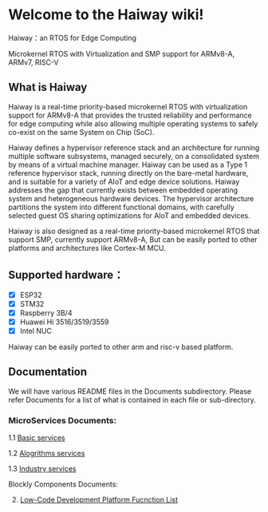 # Welcome to the Haiway wiki!
Haiway：an RTOS for Edge Computing

Microkernel RTOS with Virtualization and SMP support for ARMv8-A, ARMv7, RISC-V

## What is Haiway 
Haiway is a real-time priority-based microkernel RTOS with virtualization support for ARMv8-A that provides the trusted reliability and performance for edge computing while also allowing multiple operating systems to safely co-exist on the same System on Chip (SoC).

Haiway defines a hypervisor reference stack and an architecture for running multiple software subsystems, managed securely, on a consolidated system by means of a virtual machine manager. Haiway can be used as a Type 1 reference hypervisor stack, running directly on the bare-metal hardware, and is suitable for a variety of AIoT and edge device solutions. Haiway addresses the gap that currently exists between embedded operating system and heterogeneous hardware devices. The hypervisor architecture partitions the system into different functional domains, with carefully selected guest OS sharing optimizations for AIoT and embedded devices.

Haiway is also designed as a real-time priority-based microkernel RTOS that support SMP, currently support ARMv8-A, But can be easily ported to other platforms and architectures like Cortex-M MCU.

## Supported hardware：
- [x] ESP32
- [x] STM32
- [x] Raspberry 3B/4 
- [x] Huawei Hi 3516/3519/3559
- [x] Intel NUC

Haiway can be easily ported to other arm and risc-v based platform.

## Documentation 

We will have various README files in the Documents subdirectory. Please refer Documents for a list of what is contained in each file or sub-directory.

### MicroServices Documents: 

1.1 [Basic services](http://39.105.15.119:8072/dist/microservice.html)

1.2 [Alogrithms services](http://39.105.15.119:8072/dist/alogrithms.html) 

1.3 [Industry services](http://39.105.15.119:8072/dist/industry.html)

Blockly Components Documents:

2. [Low-Code Development Platform Fucnction List](http://39.105.15.119:8072/dist/block.html)

